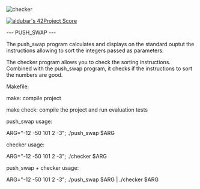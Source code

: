 ![checker](https://github.com/busshi/push_swap/actions/workflows/checker.yml/badge.svg)

[![aldubar's 42Project Score](https://badge42.herokuapp.com/api/project/aldubar/push_swap)](https://github.com/JaeSeoKim/badge42)


--- PUSH_SWAP ---


The push_swap program calculates and displays on the standard ouptut
the instructions allowing to sort the integers passed as parameters.

The checker program allows you to check the sorting instructions.
Combined with the push_swap program,
it checks if the instructions to sort the numbers are good.


Makefile:

make: compile project

make check: compile the project and run evaluation tests



push_swap usage:

ARG="-12 -50 101 2 -3"; ./push_swap $ARG



checker usage:

ARG="-12 -50 101 2 -3"; ./checker $ARG



push_swap + checker usage:

ARG="-12 -50 101 2 -3"; ./push_swap $ARG | ./checker $ARG
